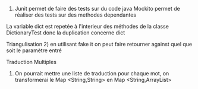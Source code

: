 1) Junit permet de faire des tests sur du code java
   Mockito permet de réaliser des tests sur des methodes dependantes

La variable dict est repetée à l'interieur des méthodes de la classe DictionaryTest donc la duplication concerne dict

Triangulisation 
2)
en utilisant fake it on peut faire retourner against quel que soit le paramètre entré

Traduction Multiples 
1) On pourrait mettre une liste de traduction pour chaque mot, on transformerai le Map <String,String> en Map <String,ArrayList<String>> 
